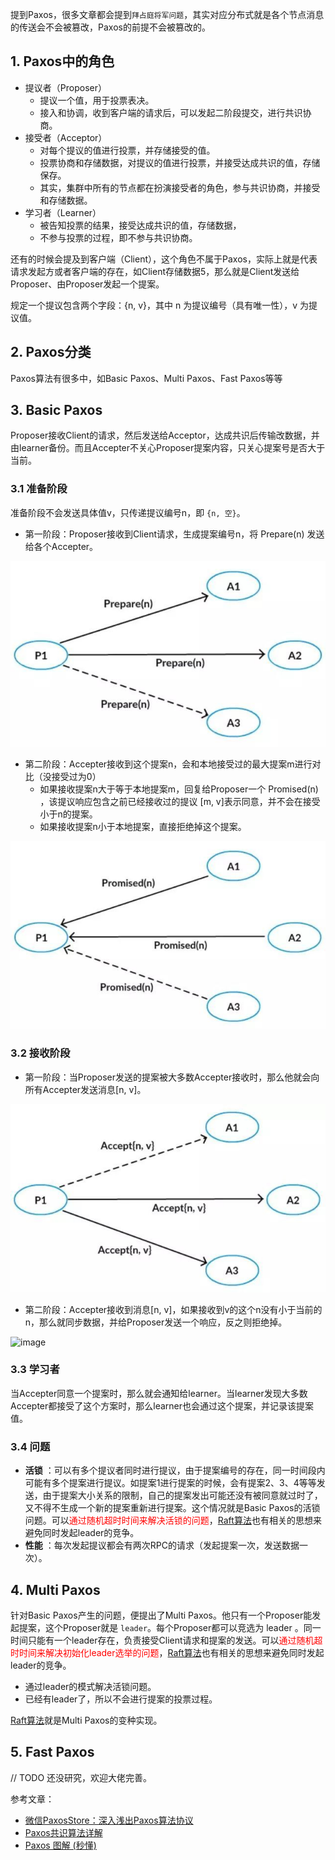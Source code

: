 
提到Paxos，很多文章都会提到`拜占庭将军问题`，其实对应分布式就是各个节点消息的传送会不会被篡改，Paxos的前提不会被篡改的。

## 1. Paxos中的角色
- 提议者（Proposer）
	- 提议一个值，用于投票表决。
	- 接入和协调，收到客户端的请求后，可以发起二阶段提交，进行共识协商。
- 接受者（Acceptor）
	- 对每个提议的值进行投票，并存储接受的值。
	- 投票协商和存储数据，对提议的值进行投票，并接受达成共识的值，存储保存。
	- 其实，集群中所有的节点都在扮演接受者的角色，参与共识协商，并接受和存储数据。
- 学习者（Learner）
	- 被告知投票的结果，接受达成共识的值，存储数据，
	- 不参与投票的过程，即不参与共识协商。

还有的时候会提及到客户端（Client），这个角色不属于Paxos，实际上就是代表请求发起方或者客户端的存在，如Client存储数据5，那么就是Client发送给Proposer、由Proposer发起一个提案。

规定一个提议包含两个字段：{n, v}，其中 n 为提议编号（具有唯一性），v 为提议值。

## 2. Paxos分类

Paxos算法有很多中，如Basic Paxos、Multi Paxos、Fast Paxos等等

## 3. Basic Paxos

Proposer接收Client的请求，然后发送给Acceptor，达成共识后传输改数据，并由learner备份。而且Accepter不关心Proposer提案内容，只关心提案号是否大于当前。

### 3.1 准备阶段

准备阶段不会发送具体值v，只传递提议编号n，即 `{n, 空}`。

- 第一阶段：Proposer接收到Client请求，生成提案编号n，将 Prepare(n) 发送给各个Accepter。

![image](https://raw.githubusercontent.com/future94/java-technology/master/algorithm/images/hdiuh12390123.jpeg)

- 第二阶段：Accepter接收到这个提案n，会和本地接受过的最大提案m进行对比（没接受过为0）
	- 如果接收提案n大于等于本地提案m，回复给Proposer一个 Promised(n) ，该提议响应包含之前已经接收过的提议 [m, v]表示同意，并不会在接受小于n的提案。
	- 如果接收提案n小于本地提案，直接拒绝掉这个提案。

![image](https://raw.githubusercontent.com/future94/java-technology/master/algorithm/images/jiuy87y21342.jpeg)

### 3.2 接收阶段

- 第一阶段：当Proposer发送的提案被大多数Accepter接收时，那么他就会向所有Accepter发送消息[n, v]。

![image](https://raw.githubusercontent.com/future94/java-technology/master/algorithm/images/huiiy1u249jk123.jpeg)

- 第二阶段：Accepter接收到消息[n, v]，如果接收到v的这个n没有小于当前的n，那么就同步数据，并给Proposer发送一个响应，反之则拒绝掉。

![image](https://raw.githubusercontent.com/future94/java-technology/master/algorithm/images/https://raw.githubusercontent.com/future94/java-technology/master/algorithm/images/jij712320ihjnjkqw12.jpeg)

### 3.3 学习者

当Accepter同意一个提案时，那么就会通知给learner。当learner发现大多数Accepter都接受了这个方案时，那么learner也会通过这个提案，并记录该提案值。

### 3.4 问题

- **活锁** ：可以有多个提议者同时进行提议，由于提案编号的存在，同一时间段内可能有多个提案进行提议。如提案1进行提案的时候，会有提案2、3、4等等发送，由于提案大小关系的限制，自己的提案发出可能还没有被同意就过时了，又不得不生成一个新的提案重新进行提案。这个情况就是Basic Paxos的活锁问题。可以<font color="red">通过随机超时时间来解决活锁的问题</font>，[Raft算法](Raft算法详解.md)也有相关的思想来避免同时发起leader的竞争。
- **性能** ：每次发起提议都会有两次RPC的请求（发起提案一次，发送数据一次）。

## 4. Multi Paxos

针对Basic Paxos产生的问题，便提出了Multi Paxos。他只有一个Proposer能发起提案，这个Proposer就是 `leader`。每个Proposer都可以竞选为 leader 。同一时间只能有一个leader存在，负责接受Client请求和提案的发送。可以<font color="red">通过随机超时时间来解决初始化leader选举的问题</font>，[Raft算法](Raft算法详解.md)也有相关的思想来避免同时发起leader的竞争。

- 通过leader的模式解决活锁问题。
- 已经有leader了，所以不会进行提案的投票过程。

[Raft算法](Raft算法详解.md)就是Multi Paxos的变种实现。

## 5. Fast Paxos

// TODO 还没研究，欢迎大佬完善。

参考文章：
- [微信PaxosStore：深入浅出Paxos算法协议](https://segmentfault.com/a/1190000040635529)
- [Paxos共识算法详解](https://segmentfault.com/a/1190000018844326)
- [Paxos 图解 (秒懂)](https://www.cnblogs.com/crazymakercircle/p/14341015.html)